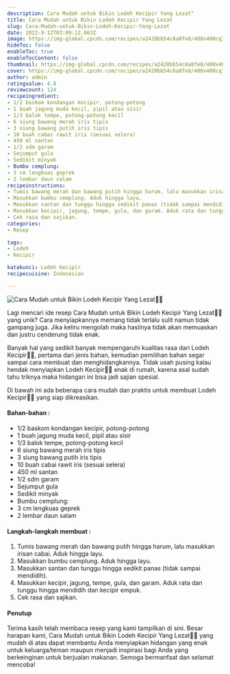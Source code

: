 ```yaml
---
description: Cara Mudah untuk Bikin Lodeh Kecipir Yang Lezat"
title: Cara Mudah untuk Bikin Lodeh Kecipir Yang Lezat
slug: Cara-Mudah-untuk-Bikin-Lodeh-Kecipir-Yang-Lezat
date: 2022-9-12T03:09:12.063Z
image: https://img-global.cpcdn.com/recipes/a2420bb54c8a8fe8/400x400cq70/photo.jpg
hideToc: false
enableToc: true
enableTocContent: false
thumbnail: https://img-global.cpcdn.com/recipes/a2420bb54c8a8fe8/400x400cq70/photo.jpg
cover: https://img-global.cpcdn.com/recipes/a2420bb54c8a8fe8/400x400cq70/photo.jpg
author: admin
ratingvalue: 4.8
reviewcount: 124
recipeingredient:
- 1/2 baskom kondangan kecipir, potong-potong
- 1 buah jagung muda kecil, pipil atau sisir
- 1/3 balok tempe, potong-potong kecil
- 6 siung bawang merah iris tipis
- 3 siung bawang putih iris tipis
- 10 buah cabai rawit iris (sesuai selera)
- 450 ml santan
- 1/2 sdm garam
- Sejumput gula
- Sedikit minyak
- Bumbu cemplung:
- 3 cm lengkuas geprek
- 2 lembar daun salam
recipeinstructions:
- Tumis bawang merah dan bawang putih hingga harum, lalu masukkan irisan cabai. Aduk hingga layu.
- Masukkan bumbu cemplung. Aduk hingga layu.
- Masukkan santan dan tunggu hingga sedikit panas (tidak sampai mendidih).
- Masukkan kecipir, jagung, tempe, gula, dan garam. Aduk rata dan tunggu hingga mendidih dan kecipir empuk.
- Cek rasa dan sajikan.
categories:
- Resep

tags:
- Lodeh
- Kecipir

katakunci: Lodeh Kecipir
recipecuisine: Indonesian

---
```


![Cara Mudah untuk Bikin Lodeh Kecipir Yang Lezat👩‍🍳](https://img-global.cpcdn.com/recipes/a2420bb54c8a8fe8/400x400cq70/photo.jpg)

Lagi mencari ide resep Cara Mudah untuk Bikin Lodeh Kecipir Yang Lezat👩‍🍳 yang unik? Cara menyiapkannya memang tidak terlalu sulit namun tidak gampang juga. Jika keliru mengolah maka hasilnya tidak akan memuaskan dan justru cenderung tidak enak.

Banyak hal yang sedikit banyak mempengaruhi kualitas rasa dari Lodeh Kecipir👩‍🍳, pertama dari jenis bahan, kemudian pemilihan bahan segar sampai cara membuat dan menghidangkannya. Tidak usah pusing kalau hendak menyiapkan Lodeh Kecipir👩‍🍳 enak di rumah, karena asal sudah tahu triknya maka hidangan ini bisa jadi sajian spesial.

Di bawah ini ada beberapa cara mudah dan praktis untuk membuat Lodeh Kecipir👩‍🍳 yang siap dikreasikan.

<!--inarticleads1-->

#### Bahan-bahan :

- 1/2 baskom kondangan kecipir, potong-potong
- 1 buah jagung muda kecil, pipil atau sisir
- 1/3 balok tempe, potong-potong kecil
- 6 siung bawang merah iris tipis
- 3 siung bawang putih iris tipis
- 10 buah cabai rawit iris (sesuai selera)
- 450 ml santan
- 1/2 sdm garam
- Sejumput gula
- Sedikit minyak
- Bumbu cemplung:
- 3 cm lengkuas geprek
- 2 lembar daun salam

<!--inarticleads2-->

#### Langkah-langkah membuat :

1. Tumis bawang merah dan bawang putih hingga harum, lalu masukkan irisan cabai. Aduk hingga layu.
1. Masukkan bumbu cemplung. Aduk hingga layu.
1. Masukkan santan dan tunggu hingga sedikit panas (tidak sampai mendidih).
1. Masukkan kecipir, jagung, tempe, gula, dan garam. Aduk rata dan tunggu hingga mendidih dan kecipir empuk.
1. Cek rasa dan sajikan.

#### Penutup

Terima kasih telah membaca resep yang kami tampilkan di sini. Besar harapan kami, Cara Mudah untuk Bikin Lodeh Kecipir Yang Lezat👩‍🍳 yang mudah di atas dapat membantu Anda menyiapkan hidangan yang enak untuk keluarga/teman maupun menjadi inspirasi bagi Anda yang berkeinginan untuk berjualan makanan. Semoga bermanfaat dan selamat mencoba!